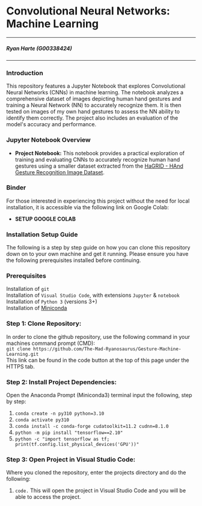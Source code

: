 # **Convolutional Neural Networks: Machine Learning**

---

##### Ryan Harte (G00338424)

---

### **Introduction**

This repository features a Jupyter Notebook that explores Convolutional Neural Networks (CNNs) in machine learning. The notebook analyzes a comprehensive dataset of images depicting human hand gestures and training a Neural Network (NN) to accurately recognize them. It is then tested on images of my own hand gestures to assess the NN ability to identify them correctly. The project also includes an evaluation of the model's accuracy and performance.

### **Jupyter Notebook Overview**

- **Project Notebook:** This notebook provides a practical exploration of training and evaluating CNNs to accurately recognize human hand gestures using a smaller dataset extracted from the [HaGRID - HAnd Gesture Recognition Image Dataset](https://github.com/hukenovs/hagrid).
### **Binder**
For those interested in experiencing this project without the need for local installation, it is accessible via the following link on Google Colab:
- **SETUP GOOGLE COLAB** <br>

### **Installation Setup Guide**

The following is a step by step guide on how you can clone this repository down on to your own machine and get it running. Please ensure you have the following prerequisites installed before continuing.

### **Prerequisites**

Installation of `git`<br>
Installation of `Visual Studio Code`, with extensions `Jupyter` & `notebook`<br>
Installation of `Python 3` (versions 3+)<br>
Installation of [Miniconda](https://docs.anaconda.com/free/miniconda/miniconda-other-installer-links/)<br>


<a id="step1"></a>

### **Step 1: Clone Repository:**

In order to clone the github repository, use the following command in your machines command prompt (CMD):<br>
``git clone https://github.com/The-Mad-Ryanosaurus/Gesture-Machine-Learning.git``<br>
This link can be found in the code button at the top of this page under the HTTPS tab.

### **Step 2: Install Project Dependencies:**

Open the Anaconda Prompt (Miniconda3) terminal input the following, step by step:

1. ``conda create -n py310 python=3.10``
2. ``conda activate py310``
3. ``conda install -c conda-forge cudatoolkit=11.2 cudnn=8.1.0``
4. ``python -m pip install "tensorflow==2.10"``
5. ``python -c "import tensorflow as tf; print(tf.config.list_physical_devices('GPU'))"``

### **Step 3: Open Project in Visual Studio Code:**

Where you cloned the repository, enter the projects directory and do the following:<br>
1. `code.`
This will open the project in Visual Studio Code and you will be able to access the project.
